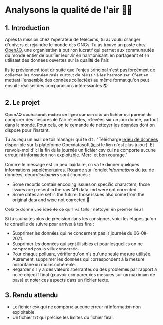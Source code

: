 # Analysons la qualité de l'air 💨💨

## 1. Introduction
Après ta mission chez l'opérateur de télécoms, tu as voulu changer d'univers et rejoindre le monde des ONGs. Tu as trouvé un poste chez [OpenAQ](https://openaq.org/#/), une organisation à but non lucratif qui permet aux communautés du monde entier de purifier leur air en harmonisant, en partageant et en utilisant des données ouvertes sur la qualité de l'air.

Ils te préviennent tout de suite que l'enjeu principal n'est pas forcément de collecter les données mais surtout de réussir à les harmoniser. C'est en mettant l'ensemble des données collectées au même format qu'on peut ensuite réaliser des comparaisons intéressantes 🌎

## 2. Le projet

OpenAQ souhaiterait mettre en ligne sur son site un fichier qui permet de comparer des mesures de l'air récentes, relevées sur un jour donné, partout dans le monde. Pour cela, on te demande de nettoyer les données dont on dispose pour l'instant. 

Tu as reçu un mail de ton manager qui te dit : "Télécharge [le jeu de données](https://public.opendatasoft.com/explore/dataset/openaq/export/?disjunctive.city&disjunctive.location&disjunctive.measurements_parameter) disponible sur la plateforme Opendatasoft ([ici](https://drive.google.com/file/d/1NnwIVdBng0Ct9rw-WfSEM6fGB9TtYcyv/view?usp=sharing)si le lien n'est plus à jour). Et renvoie-moi d'ici la fin de la journée un fichier csv qui ne comporte aucune erreur, ni information non exploitable. Merci et bon courage."

Comme le message est un peu lapidaire, on va te donner quelques informations supplémentaires. Regarde sur l'onglet *Informations* du jeu de données, deux *disclaimers* sont énoncés : 
- Some records contain encoding issues on specific characters; those issues are present in the raw API data and were not corrected.
- Some dates are set in the future: those issues also come from the original data and were not corrected 🥴

Cela te donne une idée de ce qu'il va falloir nettoyer en premier lieu !

Si tu souhaites plus de précision dans les consignes, voici les étapes qu'on te conseille de suivre pour arriver à tes fins : 
- Supprimer les données qui ne concernent pas la journée du 06-08-2021.
- Supprimer les données qui sont illisibles et pour lesquelles on ne comprend pas la ville concernée. 
- Pour chaque polluant, vérifier qu'on n'a qu'une seule mesure utilisée. Autrement, supprimer les données qui correspondent à la mesure minoritaire ou moins cohérente.
- Regarder s'il y a des valeurs aberrantes ou des problèmes par rapport à notre objectif final (pouvoir comparer des mesures sur un maximum de pays) et noter ces aspects dans un fichier texte.

## 3. Rendu attendu
- Le fichier csv qui ne comporte aucune erreur ni information non exploitable. 
- Un fichier txt qui précise les limites du fichier final.
